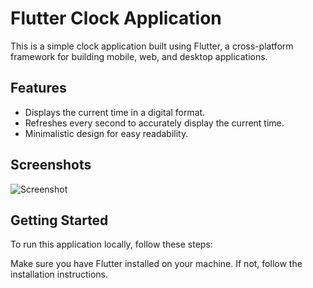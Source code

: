 # Flutter Clock Application

This is a simple clock application built using Flutter, a cross-platform framework for building mobile, web, and desktop applications.

## Features

- Displays the current time in a digital format.
- Refreshes every second to accurately display the current time.
- Minimalistic design for easy readability.

## Screenshots

![Screenshot](screenshots/screenshot.png)

## Getting Started

To run this application locally, follow these steps:

Make sure you have Flutter installed on your machine. If not, follow the installation instructions.

